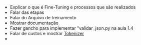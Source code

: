 - Explicar o que é Fine-Tuning e processos que são realizados
- Falar das etapas
- Falar do Arquivo de treinamento
- Mostrar documentação
- Fazer gancho para implementar "validar_json.py na aula 1.4
- Falar de custos e mostrar [Tokenizer](https://platform.openai.com/tokenizer) 
- 
